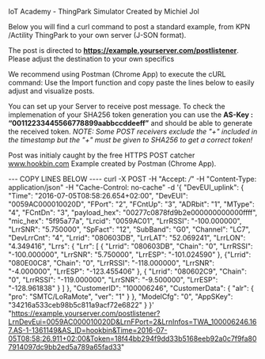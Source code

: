 IoT Academy - ThingPark Simulator
Created by Michiel Jol 

Below you will find a curl command to post a standard example,
from KPN /Actility ThingPark to your own server (J-SON format).

The post is directed to **https://example.yourserver.com/postlistener**. 
Please adjust the destination to your own specifics

We recommend using Postman (Chrome App) to execute the cURL command:
Use the Import function and copy paste the lines below to easily adjust 
and visualize posts.

You can set up your Server to receive post message. To check
the implemenation of your SHA256 token generation you can use the
**AS-Key : “00112233445566778899aabbccddeeff”** and should be able to
generate the received token. 
_NOTE: Some POST receivers exclude the "+" included in the timestamp
but the "+" must be given to SHA256 to get a correct token!_

Post was initialy caught by the free HTTPS POST catcher www.hookbin.com
Example created by Postman (Chrome App). 

--- COPY LINES BELOW ----
    curl -X POST -H "Accept: */*" -H "Content-Type: application/json" -H "Cache-Control: no-cache" -d '{ "DevEUI_uplink": { "Time": "2016-07-05T08:58:26.654+02:00", "DevEUI": "0059AC000010020D", "FPort": "2", "FCntUp": "3", "ADRbit": "1", "MType": "4", "FCntDn": "3", "payload_hex": "00277c0878fd9b2e000000000000ffff", "mic_hex": "5f95a77a", "Lrcid": "0059AC01", "LrrRSSI": "-100.000000", "LrrSNR": "5.750000", "SpFact": "12", "SubBand": "G0", "Channel": "LC7", "DevLrrCnt": "4", "Lrrid": "080603DB", "LrrLAT": "52.069241", "LrrLON": "4.349416", "Lrrs": { "Lrr": [ { "Lrrid": "080603DB", "Chain": "0", "LrrRSSI": "-100.000000", "LrrSNR": "5.750000", "LrrESP": "-101.024590" }, {"Lrrid": "080E00C8", "Chain": "0", "LrrRSSI": "-118.000000", "LrrSNR": "-4.000000", "LrrESP": "-123.455406" }, { "Lrrid": "080602C9", "Chain": "0", "LrrRSSI": "-119.000000", "LrrSNR": "-9.500000", "LrrESP": "-128.961838" } ] }, "CustomerID": "100006246", "CustomerData": { "alr": { "pro": "SMTC/LoRaMote", "ver": "1" } }, "ModelCfg": "0", "AppSKey": "34216a533ceb98b5c811a9acf72e6822" } }' "https://example.yourserver.com/postlistener?LrnDevEui=0059AC000010020D&LrnFPort=2&LrnInfos=TWA_100006246.167.AS-1-1361149&AS_ID=hookbin&Time=2016-07-05T08:58:26.911+02:00&Token=18f44bb294f9dd33b5168eeb92a0c7f9fa807914097dc9bb2ed5a789a65fad33"
